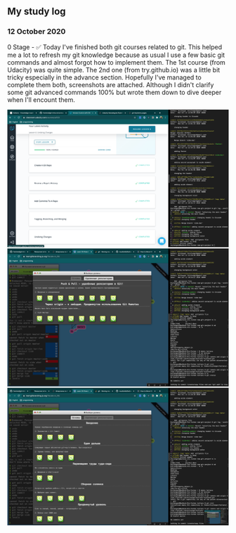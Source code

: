## My study log

### 12 October 2020 


0 Stage -  ✅
Today I've finished both git courses related to git. 
This helped me a lot to refresh my git knowledge because as usual I use a few basic git commands
and almost forgot how to implement them.
The 1st course (from Udacity) was quite simple. 
The 2nd one (from try.github.io) was a little bit tricky especially in the advance section.
Hopefully I've managed to complete them both, screenshots are attached. 
Although I didn't clarify some git advanced commands 100% but wrote them down to dive deeper when I'll encount them. 

![0.1](./scr0_1.png)
![0.2.1](./scr0_2.png)
![0.2.2](./scr0_2_2.png)
